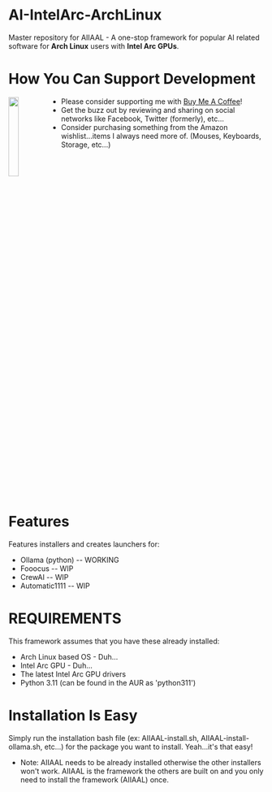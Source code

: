 # AI-IntelArc-ArchLinux
Master repository for AIIAAL - A one-stop framework for popular AI related software for **Arch Linux** users with **Intel Arc GPUs**.  

# How You Can Support Development  

[<img align="left" width="20%" src="https://media.giphy.com/media/hXMGQqJFlIQMOjpsKC/giphy.gif">](https://bmc.link/OCD_Insomniac)  

*    Please consider supporting me with [Buy Me A Coffee](https://bmc.link/OCD_Insomniac)!
*    Get the buzz out by reviewing and sharing on social networks like Facebook, Twitter (formerly), etc...
*    Consider purchasing something from the Amazon wishlist...items I always need more of. (Mouses, Keyboards, Storage, etc...)

<br clear="left"/>

# Features
Features installers and creates launchers for:
*    Ollama (python) -- WORKING
*    Fooocus         -- WIP
*    CrewAI          -- WIP
*    Automatic1111   -- WIP
  
# REQUIREMENTS
This framework assumes that you have these already installed:
*    Arch Linux based OS - Duh...
*    Intel Arc GPU - Duh...
*    The latest Intel Arc GPU drivers
*    Python 3.11 (can be found in the AUR as 'python311')
  
# Installation Is Easy
Simply run the installation bash file (ex: AIIAAL-install.sh, AIIAAL-install-ollama.sh, etc...) for the package you want to install.  Yeah...it's that easy!
*    Note: AIIAAL needs to be already installed otherwise the other installers won't work. AIIAAL is the framework the others are built on and you only need to install the framework (AIIAAL) once.
  

